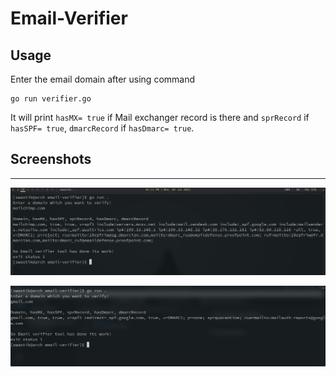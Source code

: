 Email-Verifier
====
## Usage
Enter the email domain after using command
```
go run verifier.go
```

It will print `hasMX= true` if Mail exchanger record is there and `sprRecord` if `hasSPF= true`, `dmarcRecord` if `hasDmarc= true`.
## Screenshots
---

![img1](ss2.png)

![img1](ss1.png)

